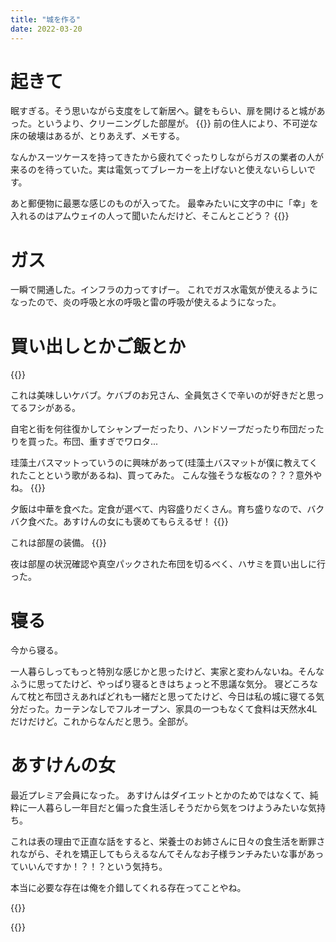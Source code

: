 ```yaml
---
title: "城を作る"
date: 2022-03-20
---
```


# 起きて
眠すぎる。そう思いながら支度をして新居へ。鍵をもらい、扉を開けると城があった。というより、クリーニングした部屋が。
{{<tweet user="dango_bot" id="1505403514608300034">}}
前の住人により、不可逆な床の破壊はあるが、とりあえず、メモする。

なんかスーツケースを持ってきたから疲れてぐったりしながらガスの業者の人が来るのを待っていた。実は電気ってブレーカーを上げないと使えないらしいです。

あと郵便物に最悪な感じのものが入ってた。
最幸みたいに文字の中に「幸」を入れるのはアムウェイの人って聞いたんだけど、そこんとこどう？
{{<tweet user="dango_bot" id="1505409899534364674">}}

# ガス
一瞬で開通した。インフラの力ってすげー。
これでガス水電気が使えるようになったので、炎の呼吸と水の呼吸と雷の呼吸が使えるようになった。



# 買い出しとかご飯とか
{{<tweet user="dango_bot" id="1505428427263942657">}}

これは美味しいケバブ。ケバブのお兄さん、全員気さくで辛いのが好きだと思ってるフシがある。

自宅と街を何往復かしてシャンプーだったり、ハンドソープだったり布団だったりを買った。布団、重すぎでワロタ...

珪藻土バスマットっていうのに興味があって(珪藻土バスマットが僕に教えてくれたことという歌があるね)、買ってみた。
こんな強そうな板なの？？？意外やね。
{{<tweet user="dango_bot" id="1505520719706431488">}}

夕飯は中華を食べた。定食が選べて、内容盛りだくさん。育ち盛りなので、バクバク食べた。あすけんの女にも褒めてもらえるぜ！
{{<tweet user="dango_bot" id="1505581521880891394">}}

これは部屋の装備。
{{<tweet user="dango_bot" id="1505510698763587586">}}

夜は部屋の状況確認や真空パックされた布団を切るべく、ハサミを買い出しに行った。

# 寝る
今から寝る。

一人暮らしってもっと特別な感じかと思ったけど、実家と変わんないね。そんなふうに思ってたけど、やっぱり寝るときはちょっと不思議な気分。
寝どころなんて枕と布団さえあればどれも一緒だと思ってたけど、今日は私の城に寝てる気分だった。カーテンなしでフルオープン、家具の一つもなくて食料は天然水4Lだけだけど。これからなんだと思う。全部が。

# あすけんの女
最近プレミア会員になった。
あすけんはダイエットとかのためではなくて、純粋に一人暮らし一年目だと偏った食生活しそうだから気をつけようみたいな気持ち。

これは表の理由で正直な話をすると、栄養士のお姉さんに日々の食生活を断罪されながら、それを矯正してもらえるなんてそんなお子様ランチみたいな事があっていいんですか！？！？という気持ち。

本当に必要な存在は俺を介錯してくれる存在ってことやね。

{{<tweet user="dango_bot" id="1504720658240241670">}}

{{<tweet user="dango_bot" id="1358724170155139075">}}
